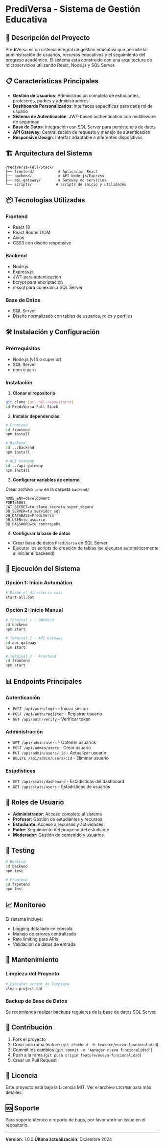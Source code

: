 # PrediVersa - Sistema de Gestión Educativa

## 🚀 Descripción del Proyecto

PrediVersa es un sistema integral de gestión educativa que permite la administración de usuarios, recursos educativos y el seguimiento del progreso académico. El sistema está construido con una arquitectura de microservicios utilizando React, Node.js y SQL Server.

## 📋 Características Principales

- **Gestión de Usuarios**: Administración completa de estudiantes, profesores, padres y administradores
- **Dashboards Personalizados**: Interfaces específicas para cada rol de usuario
- **Sistema de Autenticación**: JWT-based authentication con middleware de seguridad
- **Base de Datos**: Integración con SQL Server para persistencia de datos
- **API Gateway**: Centralización de requests y manejo de autenticación
- **Responsive Design**: Interfaz adaptable a diferentes dispositivos

## 🏗️ Arquitectura del Sistema

```
PrediVersa-Full-Stack/
├── frontend/           # Aplicación React
├── backend/            # API Node.js/Express
├── api-gateway/        # Gateway de servicios
└── scripts/           # Scripts de inicio y utilidades
```

## 📦 Tecnologías Utilizadas

### Frontend
- React 18
- React Router DOM
- Axios
- CSS3 con diseño responsive

### Backend
- Node.js
- Express.js
- JWT para autenticación
- bcrypt para encriptación
- mssql para conexión a SQL Server

### Base de Datos
- SQL Server
- Diseño normalizado con tablas de usuarios, roles y perfiles

## 🛠️ Instalación y Configuración

### Prerrequisitos
- Node.js (v14 o superior)
- SQL Server
- npm o yarn

### Instalación

1. **Clonar el repositorio**
```bash
git clone [url-del-repositorio]
cd PrediVersa-Full-Stack
```

2. **Instalar dependencias**
```bash
# Frontend
cd frontend
npm install

# Backend
cd ../backend
npm install

# API Gateway
cd ../api-gateway
npm install
```

3. **Configurar variables de entorno**

Crear archivo `.env` en la carpeta `backend/`:
```env
NODE_ENV=development
PORT=5001
JWT_SECRET=tu_clave_secreta_super_segura
DB_SERVER=tu_servidor_sql
DB_DATABASE=PrediVersa
DB_USER=tu_usuario
DB_PASSWORD=tu_contraseña
```

4. **Configurar la base de datos**
- Crear base de datos `PrediVersa` en SQL Server
- Ejecutar los scripts de creación de tablas (se ejecutan automáticamente al iniciar el backend)

## 🚀 Ejecución del Sistema

### Opción 1: Inicio Automático
```bash
# Desde el directorio raíz
start-all.bat
```

### Opción 2: Inicio Manual
```bash
# Terminal 1 - Backend
cd backend
npm start

# Terminal 2 - API Gateway
cd api-gateway
npm start

# Terminal 3 - Frontend
cd frontend
npm start
```

## 📊 Endpoints Principales

### Autenticación
- `POST /api/auth/login` - Iniciar sesión
- `POST /api/auth/register` - Registrar usuario
- `GET /api/auth/verify` - Verificar token

### Administración
- `GET /api/admin/users` - Obtener usuarios
- `POST /api/admin/users` - Crear usuario
- `PUT /api/admin/users/:id` - Actualizar usuario
- `DELETE /api/admin/users/:id` - Eliminar usuario

### Estadísticas
- `GET /api/stats/dashboard` - Estadísticas del dashboard
- `GET /api/stats/users` - Estadísticas de usuarios

## 🔐 Roles de Usuario

- **Administrador**: Acceso completo al sistema
- **Profesor**: Gestión de estudiantes y recursos
- **Estudiante**: Acceso a recursos y actividades
- **Padre**: Seguimiento del progreso del estudiante
- **Moderador**: Gestión de contenido y usuarios

## 🧪 Testing

```bash
# Backend
cd backend
npm test

# Frontend
cd frontend
npm test
```

## 📈 Monitoreo

El sistema incluye:
- Logging detallado en consola
- Manejo de errores centralizado
- Rate limiting para APIs
- Validación de datos de entrada

## 🔧 Mantenimiento

### Limpieza del Proyecto
```bash
# Ejecutar script de limpieza
clean-project.bat
```

### Backup de Base de Datos
Se recomienda realizar backups regulares de la base de datos SQL Server.

## 📝 Contribución

1. Fork el proyecto
2. Crear una rama feature (`git checkout -b feature/nueva-funcionalidad`)
3. Commit los cambios (`git commit -m 'Agregar nueva funcionalidad'`)
4. Push a la rama (`git push origin feature/nueva-funcionalidad`)
5. Crear un Pull Request

## 📄 Licencia

Este proyecto está bajo la Licencia MIT. Ver el archivo `LICENSE` para más detalles.

## 🆘 Soporte

Para soporte técnico o reporte de bugs, por favor abrir un issue en el repositorio.

---

**Versión**: 1.0.0
**Última actualización**: Diciembre 2024

